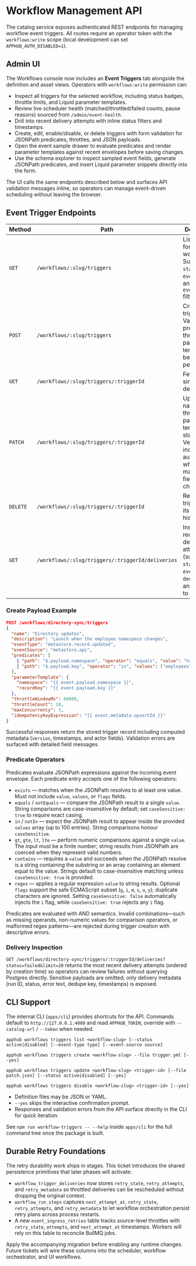 # Workflow Management API

The catalog service exposes authenticated REST endpoints for managing workflow event triggers. All routes require an operator token with the `workflows:write` scope (local development can set `APPHUB_AUTH_DISABLED=1`).

## Admin UI

The Workflows console now includes an **Event Triggers** tab alongside the definition and asset views. Operators with `workflows:write` permission can:

- Inspect all triggers for the selected workflow, including status badges, throttle limits, and Liquid parameter templates.
- Review live scheduler health (matched/throttled/failed counts, pause reasons) sourced from `/admin/event-health`.
- Drill into recent delivery attempts with inline status filters and timestamps.
- Create, edit, enable/disable, or delete triggers with form validation for JSONPath predicates, throttles, and JSON payloads.
- Open the event sample drawer to evaluate predicates and render parameter templates against recent envelopes before saving changes.
- Use the schema explorer to inspect sampled event fields, generate JSONPath predicates, and insert Liquid parameter snippets directly into the form.

The UI calls the same endpoints described below and surfaces API validation messages inline, so operators can manage event-driven scheduling without leaving the browser.

## Event Trigger Endpoints

| Method | Path | Description |
| --- | --- | --- |
| `GET` | `/workflows/:slug/triggers` | List triggers for a workflow. Supports `status`, `eventType`, and `eventSource` filters. |
| `POST` | `/workflows/:slug/triggers` | Create a trigger. Validates predicates, throttles, and parameter templates before persistence. |
| `GET` | `/workflows/:slug/triggers/:triggerId` | Fetch a single trigger definition. |
| `PATCH` | `/workflows/:slug/triggers/:triggerId` | Update name, filters, throttles, parameter template, or status. Version increments automatically when material fields change. |
| `DELETE` | `/workflows/:slug/triggers/:triggerId` | Remove a trigger and its delivery history. |
| `GET` | `/workflows/:slug/triggers/:triggerId/deliveries` | Inspect recent delivery attempts (supports `status`, `eventId`, `dedupeKey`, and `limit` up to 200). |

### Create Payload Example

```json
POST /workflows/directory-sync/triggers
{
  "name": "Directory updates",
  "description": "Launch when the employee namespace changes",
  "eventType": "metastore.record.updated",
  "eventSource": "metastore.api",
  "predicates": [
    { "path": "$.payload.namespace", "operator": "equals", "value": "hr" },
    { "path": "$.payload.key", "operator": "in", "values": ["employees", "contractors"] }
  ],
  "parameterTemplate": {
    "namespace": "{{ event.payload.namespace }}",
    "recordKey": "{{ event.payload.key }}"
  },
  "throttleWindowMs": 60000,
  "throttleCount": 10,
  "maxConcurrency": 3,
  "idempotencyKeyExpression": "{{ event.metadata.upsertId }}"
}
```

Successful responses return the stored trigger record including computed metadata (`version`, timestamps, and actor fields). Validation errors are surfaced with detailed field messages.

### Predicate Operators

Predicates evaluate JSONPath expressions against the incoming event envelope. Each predicate entry accepts one of the following operators:

- `exists` — matches when the JSONPath resolves to at least one value. Must not include `value`, `values`, or `flags` fields.
- `equals` / `notEquals` — compare the JSONPath result to a single `value`. String comparisons are case-insensitive by default; set `caseSensitive: true` to require exact casing.
- `in` / `notIn` — expect the JSONPath result to appear inside the provided `values` array (up to 100 entries). String comparisons honour `caseSensitive`.
- `gt`, `gte`, `lt`, `lte` — perform numeric comparisons against a single `value`. The input must be a finite number; string results from JSONPath are coerced when they represent valid numbers.
- `contains` — requires a `value` and succeeds when the JSONPath resolve is a string containing the substring or an array containing an element equal to the value. Strings default to case-insensitive matching unless `caseSensitive: true` is provided.
- `regex` — applies a regular expression `value` to string results. Optional `flags` support the safe ECMAScript subset (`g`, `i`, `m`, `s`, `u`, `y`); duplicate characters are ignored. Setting `caseSensitive: false` automatically injects the `i` flag, while `caseSensitive: true` rejects any `i` flag.

Predicates are evaluated with AND semantics. Invalid combinations—such as missing operands, non-numeric values for comparison operators, or malformed regex patterns—are rejected during trigger creation with descriptive errors.

### Delivery Inspection

`GET /workflows/directory-sync/triggers/:triggerId/deliveries?status=failed&limit=20` returns the most recent delivery attempts (ordered by creation time) so operators can review failures without querying Postgres directly. Sensitive payloads are omitted; only delivery metadata (run ID, status, error text, dedupe key, timestamps) is exposed.

## CLI Support

The internal CLI (`apps/cli`) provides shortcuts for the API. Commands default to `http://127.0.0.1:4000` and read `APPHUB_TOKEN`; override with `--catalog-url` / `--token` when needed.

```
apphub workflows triggers list <workflow-slug> [--status active|disabled] [--event-type type] [--event-source source]

apphub workflows triggers create <workflow-slug> --file trigger.yml [--yes]

apphub workflows triggers update <workflow-slug> <trigger-id> [--file patch.json] [--status active|disabled] [--yes]

apphub workflows triggers disable <workflow-slug> <trigger-id> [--yes]
```

- Definition files may be JSON or YAML.
- `--yes` skips the interactive confirmation prompt.
- Responses and validation errors from the API surface directly in the CLI for quick iteration.

See `npm run workflow-triggers -- --help` inside `apps/cli` for the full command tree once the package is built.

## Durable Retry Foundations

The retry durability work ships in stages. This ticket introduces the shared persistence primitives that later phases will activate:

- `workflow_trigger_deliveries` now stores `retry_state`, `retry_attempts`, and `retry_metadata` so throttled deliveries can be rescheduled without dropping the original context.
- `workflow_run_steps` captures `next_attempt_at`, `retry_state`, `retry_attempts`, and `retry_metadata` to let workflow orchestration persist retry plans across process restarts.
- A new `event_ingress_retries` table tracks source-level throttles with `retry_state`, `attempts`, and `next_attempt_at` timestamps. Workers will rely on this table to reconcile BullMQ jobs.

Apply the accompanying migration before enabling any runtime changes. Future tickets will wire these columns into the scheduler, workflow orchestrator, and UI workflows.

